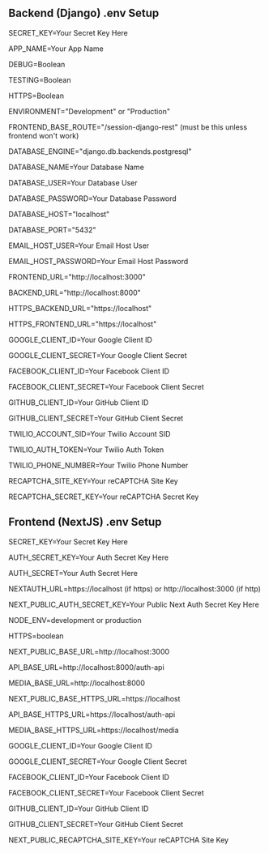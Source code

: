 ## Backend (Django) .env Setup

SECRET_KEY=Your Secret Key Here

APP_NAME=Your App Name

DEBUG=Boolean

TESTING=Boolean

HTTPS=Boolean

ENVIRONMENT="Development" or "Production"

FRONTEND_BASE_ROUTE="/session-django-rest" (must be this unless frontend won't work)

DATABASE_ENGINE="django.db.backends.postgresql"

DATABASE_NAME=Your Database Name

DATABASE_USER=Your Database User

DATABASE_PASSWORD=Your Database Password

DATABASE_HOST="localhost"

DATABASE_PORT="5432"

EMAIL_HOST_USER=Your Email Host User

EMAIL_HOST_PASSWORD=Your Email Host Password

FRONTEND_URL="http://localhost:3000"

BACKEND_URL="http://localhost:8000"

HTTPS_BACKEND_URL="https://localhost"

HTTPS_FRONTEND_URL="https://localhost"

GOOGLE_CLIENT_ID=Your Google Client ID

GOOGLE_CLIENT_SECRET=Your Google Client Secret

FACEBOOK_CLIENT_ID=Your Facebook Client ID

FACEBOOK_CLIENT_SECRET=Your Facebook Client Secret

GITHUB_CLIENT_ID=Your GitHub Client ID

GITHUB_CLIENT_SECRET=Your GitHub Client Secret

TWILIO_ACCOUNT_SID=Your Twilio Account SID

TWILIO_AUTH_TOKEN=Your Twilio Auth Token

TWILIO_PHONE_NUMBER=Your Twilio Phone Number

RECAPTCHA_SITE_KEY=Your reCAPTCHA Site Key

RECAPTCHA_SECRET_KEY=Your reCAPTCHA Secret Key

## Frontend (NextJS) .env Setup

SECRET_KEY=Your Secret Key Here

AUTH_SECRET_KEY=Your Auth Secret Key Here

AUTH_SECRET=Your Auth Secret Here

NEXTAUTH_URL=https://localhost (if https) or http://localhost:3000 (if http)

NEXT_PUBLIC_AUTH_SECRET_KEY=Your Public Next Auth Secret Key Here

NODE_ENV=development or production

HTTPS=boolean

NEXT_PUBLIC_BASE_URL=http://localhost:3000

API_BASE_URL=http://localhost:8000/auth-api

MEDIA_BASE_URL=http://localhost:8000

NEXT_PUBLIC_BASE_HTTPS_URL=https://localhost

API_BASE_HTTPS_URL=https://localhost/auth-api

MEDIA_BASE_HTTPS_URL=https://localhost/media

GOOGLE_CLIENT_ID=Your Google Client ID

GOOGLE_CLIENT_SECRET=Your Google Client Secret

FACEBOOK_CLIENT_ID=Your Facebook Client ID

FACEBOOK_CLIENT_SECRET=Your Facebook Client Secret

GITHUB_CLIENT_ID=Your GitHub Client ID

GITHUB_CLIENT_SECRET=Your GitHub Client Secret

NEXT_PUBLIC_RECAPTCHA_SITE_KEY=Your reCAPTCHA Site Key
